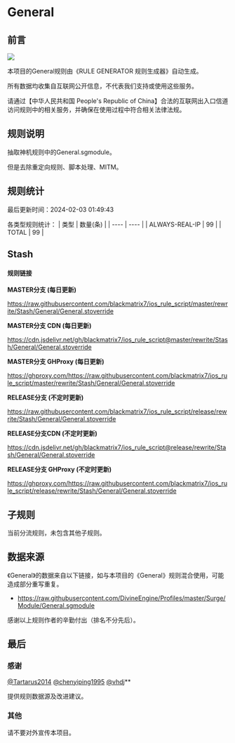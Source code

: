 # General

## 前言

![](https://shields.io/badge/-移除重复规则-ff69b4) 

本项目的General规则由《RULE GENERATOR 规则生成器》自动生成。

所有数据均收集自互联网公开信息，不代表我们支持或使用这些服务。

请通过【中华人民共和国 People's Republic of China】合法的互联网出入口信道访问规则中的相关服务，并确保在使用过程中符合相关法律法规。
## 规则说明
抽取神机规则中的General.sgmodule。

但是去除重定向规则、脚本处理、MITM。

## 规则统计

最后更新时间：2024-02-03 01:49:43

各类型规则统计：
| 类型 | 数量(条)  | 
| ---- | ----  |
| ALWAYS-REAL-IP | 99  | 
| TOTAL | 99  | 


## Stash 

#### 规则链接
**MASTER分支 (每日更新)**

https://raw.githubusercontent.com/blackmatrix7/ios_rule_script/master/rewrite/Stash/General/General.stoverride

**MASTER分支 CDN (每日更新)**

https://cdn.jsdelivr.net/gh/blackmatrix7/ios_rule_script@master/rewrite/Stash/General/General.stoverride

**MASTER分支 GHProxy (每日更新)**

https://ghproxy.com/https://raw.githubusercontent.com/blackmatrix7/ios_rule_script/master/rewrite/Stash/General/General.stoverride

**RELEASE分支 (不定时更新)**

https://raw.githubusercontent.com/blackmatrix7/ios_rule_script/release/rewrite/Stash/General/General.stoverride

**RELEASE分支CDN (不定时更新)**

https://cdn.jsdelivr.net/gh/blackmatrix7/ios_rule_script@release/rewrite/Stash/General/General.stoverride

**RELEASE分支 GHProxy (不定时更新)**

https://ghproxy.com/https://raw.githubusercontent.com/blackmatrix7/ios_rule_script/release/rewrite/Stash/General/General.stoverride

## 子规则

当前分流规则，未包含其他子规则。


## 数据来源

《General》的数据来自以下链接，如与本项目的《General》规则混合使用，可能造成部分重写重复。

- https://raw.githubusercontent.com/DivineEngine/Profiles/master/Surge/Module/General.sgmodule


感谢以上规则作者的辛勤付出（排名不分先后）。

## 最后

### 感谢

[@Tartarus2014](https://github.com/Tartarus2014)  [@chenyiping1995](https://github.com/chenyiping1995) [@vhdj](https://github.com/vhdj)**

提供规则数据源及改进建议。

### 其他

请不要对外宣传本项目。